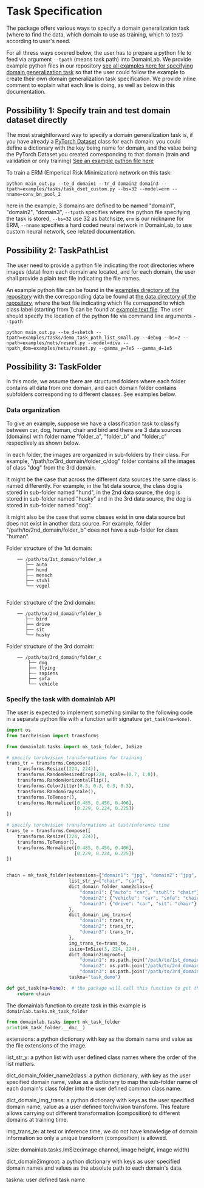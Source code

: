 # Task Specification

The package offers various ways to specify a domain generalization task (where to find the data, which domain to use as training, which to test) according to user's need.

For all thress ways covered below, the user has to prepare a python file to feed via argument `--tpath` (means task path) into DomainLab.  We provide example python files in our repository [see all examples here for specifying domain generalization task](https://github.com/marrlab/DomainLab/tree/master/examples/tasks) so that the user could follow the example to create their own domain generalization task specification.  We provide inline comment to explain what each line is doing, as well as below in this documentation. 

## Possibility 1: Specify train and test domain dataset directly
The most straightforward way to specify a domain generalization task is, if you have already a [PyTorch Dataset](https://pytorch.org/tutorials/beginner/basics/data_tutorial.html) class for each domain: you could define a dictionary with the key being name for domain, and the value being the PyTorch Dataset you created corresponding to that domain (train and validation or only training) 
[See an example python file here](https://github.com/marrlab/DomainLab/blob/master/examples/tasks/task_dset_custom.py)

To train a ERM (Emperical Risk Minimization) network on this task:
```shell
python main_out.py --te_d domain1 --tr_d domain2 domain3 --tpath=examples/tasks/task_dset_custom.py --bs=32 --model=erm --nname=conv_bn_pool_2
```
here in the example, 3 domains are defined to be named "domain1", "domain2", "domain3", `--tpath` specifies where the python file specifying the task is stored, `--bs=32` use 32 as batchsize, `erm` is our nickname for ERM, `--nname` specifies a hard coded neural network in DomainLab, to use custom neural network, see related documentation.

## Possibility 2: TaskPathList
The user need to provide a python file indicating the root directories where images (data) from  each domain are located, and for each domain, the user shall provide a plain text file indicating the file names.

An example python file can be found in the [examples directory of the repository](https://github.com/marrlab/DomainLab/blob/master/examples/tasks/demo_task_path_list_small.py) with the corresponding data be found at [the data directory of the repository](https://github.com/marrlab/DomainLab/tree/master/data), where the text file indicating which file correspond to which class label (starting from 1) can be found at [example text file](https://github.com/marrlab/DomainLab/blob/master/data/pacs_split/art_painting_10.txt).
The user should specify the location of the python file via command line arguments `--tpath`

```shell
python main_out.py --te_d=sketch --tpath=examples/tasks/demo_task_path_list_small.py --debug --bs=2 --npath=examples/nets/resnet.py --model=diva --npath_dom=examples/nets/resnet.py --gamma_y=7e5 --gamma_d=1e5
```

## Possibility 3: TaskFolder
In this mode,  we assume there are structured folders where each folder contains all data from one domain, and each domain folder contains subfolders corresponding to different classes. See examples below.

### Data organization
To give an example, suppose we have a classification task to classify between car, dog, human, chair and bird and there are 3 data sources (domains) with folder name "folder_a", "folder_b" and "folder_c" respectively as shown below. 

In each folder, the images are organized in sub-folders by their class. For example, "/path/to/3rd_domain/folder_c/dog" folder contains all the images of class "dog" from the 3rd domain.

It might be the case that across the different data sources the same class is named differently. For example, in the 1st data source, the class dog is stored in sub-folder named 
"hund", in the 2nd data source, the dog is stored in sub-folder named "husky" and in the 3rd data source, the dog is stored in sub-folder named "dog".

It might also be the case that some classes exist in one data source but does not exist in another data source. For example, folder "/path/to/2nd_domain/folder_b" does not have a sub-folder for class "human".

Folder structure of the 1st domain:
```
    ── /path/to/1st_domain/folder_a
       ├── auto
       ├── hund
       ├── mensch
       ├── stuhl
       └── vogel
    
```
Folder structure of the 2nd domain:

```
    ── /path/to/2nd_domain/folder_b
       ├── bird
       ├── drive
       ├── sit
       └── husky
```
Folder structure of the 3rd domain: 

```
    ── /path/to/3rd_domain/folder_c
        ├── dog
        ├── flying
        ├── sapiens
        ├── sofa
        └── vehicle
```

### Specify the task with domainlab API
The user is expected to implement something similar to the following code in a separate python file with a function with signature `get_task(na=None)`.
```python
import os
from torchvision import transforms

from domainlab.tasks import mk_task_folder, ImSize

# specify torchvision transformations for training
trans_tr = transforms.Compose([
    transforms.Resize((224, 224)),
    transforms.RandomResizedCrop(224, scale=(0.7, 1.0)),
    transforms.RandomHorizontalFlip(),
    transforms.ColorJitter(0.3, 0.3, 0.3, 0.3),
    transforms.RandomGrayscale(),
    transforms.ToTensor(),
    transforms.Normalize([0.485, 0.456, 0.406],
                         [0.229, 0.224, 0.225])
])

# specify torchvision transformations at test/inference time
trans_te = transforms.Compose([
    transforms.Resize((224, 224)),
    transforms.ToTensor(),
    transforms.Normalize([0.485, 0.456, 0.406],
                         [0.229, 0.224, 0.225])
])


chain = mk_task_folder(extensions={"domain1": "jpg", "domain2": "jpg", "domain3": "jpg"},
                       list_str_y=["chair", "car"],
                       dict_domain_folder_name2class={
                           "domain1": {"auto": "car", "stuhl": "chair"},
                           "domain2": {"vehicle": "car", "sofa": "chair"},
                           "domain3": {"drive": "car", "sit": "chair"}
                       },
                       dict_domain_img_trans={
                           "domain1": trans_tr,
                           "domain2": trans_tr,
                           "domain3": trans_tr,
                       },
                       img_trans_te=trans_te,
                       isize=ImSize(3, 224, 224),
                       dict_domain2imgroot={
                           "domain1": os.path.join("/path/to/1st_domain", "folder_a"),
                           "domain2": os.path.join("/path/to/2nd_domain", "folder_b"),
                           "domain3": os.path.join("/path/to/3rd_domain", "folder_c")},
                       taskna="task_demo")

def get_task(na=None):  # the package will call this function to get the task
    return chain
```
The domainlab function to create task in this example is `domainlab.tasks.mk_task_folder`
```python
from domainlab.tasks import mk_task_folder
print(mk_task_folder.__doc__)
```

extensions: a python dictionary with key as the domain name
and value as the file extensions of the image.

list_str_y: a python list with user defined class names where
the order of the list matters.

dict_domain_folder_name2class: a python dictionary, with key
as the user specified domain name, value as a dictionary to map the
sub-folder name of each domain's class folder into the user defined
common class name.

dict_domain_img_trans: a python dictionary with keys as the user
specified domain name, value as a user defined torchvision transform.
This feature allows carrying out different transformation (composition) to different
domains at training time.

img_trans_te: at test or inference time, we do not have knowledge
of domain information so only a unique transform (composition) is allowed.

isize: domainlab.tasks.ImSize(image channel, image height, image width)

dict_domain2imgroot: a python dictionary with keys as user specified domain names and values 
as the absolute path to each domain's data.

taskna: user defined task name
